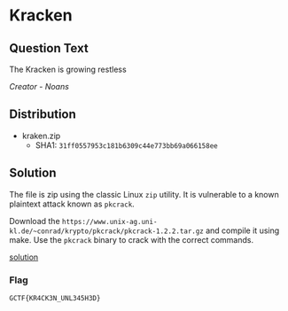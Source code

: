 # Kracken

## Question Text

The Kracken is growing restless

*Creator - Noans*

## Distribution
- kraken.zip
    - SHA1: `31ff0557953c181b6309c44e773bb69a066158ee`

## Solution
The file is zip using the classic Linux `zip` utility. It is vulnerable to a known plaintext attack known as `pkcrack`.

Download the `https://www.unix-ag.uni-kl.de/~conrad/krypto/pkcrack/pkcrack-1.2.2.tar.gz` and compile it using make. Use the `pkcrack` binary to crack with the correct commands.

[solution](solution/solution.sh)

### Flag
`GCTF{KR4CK3N_UNL345H3D}`
